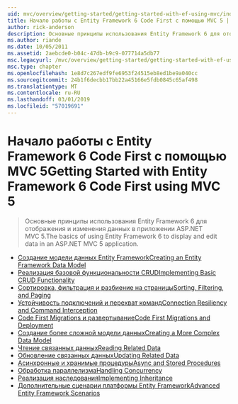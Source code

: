 ```yaml
---
uid: mvc/overview/getting-started/getting-started-with-ef-using-mvc/index
title: Начало работы с Entity Framework 6 Code First с помощью MVC 5 | Документация Майкрософт
author: rick-anderson
description: Основные принципы использования Entity Framework 6 для отображения и изменения данных в приложении ASP.NET MVC 5.
ms.author: riande
ms.date: 10/05/2011
ms.assetid: 2aebcde0-b04c-47db-b9c9-077714a5db77
msc.legacyurl: /mvc/overview/getting-started/getting-started-with-ef-using-mvc
msc.type: chapter
ms.openlocfilehash: 1e8d7c267edf9fe6953f24515eb8ed1be9a040cc
ms.sourcegitcommit: 24b1f6decbb17bb22a45166e5fdb0845c65af498
ms.translationtype: MT
ms.contentlocale: ru-RU
ms.lasthandoff: 03/01/2019
ms.locfileid: "57019691"
---
```

<a name="getting-started-with-entity-framework-6-code-first-using-mvc-5"></a><span data-ttu-id="0cfac-103">Начало работы с Entity Framework 6 Code First с помощью MVC 5</span><span class="sxs-lookup"><span data-stu-id="0cfac-103">Getting Started with Entity Framework 6 Code First using MVC 5</span></span>
====================
> <span data-ttu-id="0cfac-104">Основные принципы использования Entity Framework 6 для отображения и изменения данных в приложении ASP.NET MVC 5.</span><span class="sxs-lookup"><span data-stu-id="0cfac-104">The basics of using Entity Framework 6 to display and edit data in an ASP.NET MVC 5 application.</span></span>


- [<span data-ttu-id="0cfac-105">Создание модели данных Entity Framework</span><span class="sxs-lookup"><span data-stu-id="0cfac-105">Creating an Entity Framework Data Model</span></span>](creating-an-entity-framework-data-model-for-an-asp-net-mvc-application.md)
- [<span data-ttu-id="0cfac-106">Реализация базовой функциональности CRUD</span><span class="sxs-lookup"><span data-stu-id="0cfac-106">Implementing Basic CRUD Functionality</span></span>](implementing-basic-crud-functionality-with-the-entity-framework-in-asp-net-mvc-application.md)
- [<span data-ttu-id="0cfac-107">Сортировка, фильтрация и разбиение на страницы</span><span class="sxs-lookup"><span data-stu-id="0cfac-107">Sorting, Filtering, and Paging</span></span>](sorting-filtering-and-paging-with-the-entity-framework-in-an-asp-net-mvc-application.md)
- [<span data-ttu-id="0cfac-108">Устойчивость подключений и перехват команд</span><span class="sxs-lookup"><span data-stu-id="0cfac-108">Connection Resiliency and Command Interception</span></span>](connection-resiliency-and-command-interception-with-the-entity-framework-in-an-asp-net-mvc-application.md)
- [<span data-ttu-id="0cfac-109">Code First Migrations и развертывание</span><span class="sxs-lookup"><span data-stu-id="0cfac-109">Code First Migrations and Deployment</span></span>](migrations-and-deployment-with-the-entity-framework-in-an-asp-net-mvc-application.md)
- [<span data-ttu-id="0cfac-110">Создание более сложной модели данных</span><span class="sxs-lookup"><span data-stu-id="0cfac-110">Creating a More Complex Data Model</span></span>](creating-a-more-complex-data-model-for-an-asp-net-mvc-application.md)
- [<span data-ttu-id="0cfac-111">Чтение связанных данных</span><span class="sxs-lookup"><span data-stu-id="0cfac-111">Reading Related Data</span></span>](reading-related-data-with-the-entity-framework-in-an-asp-net-mvc-application.md)
- [<span data-ttu-id="0cfac-112">Обновление связанных данных</span><span class="sxs-lookup"><span data-stu-id="0cfac-112">Updating Related Data</span></span>](updating-related-data-with-the-entity-framework-in-an-asp-net-mvc-application.md)
- [<span data-ttu-id="0cfac-113">Асинхронные и хранимые процедуры</span><span class="sxs-lookup"><span data-stu-id="0cfac-113">Async and Stored Procedures</span></span>](async-and-stored-procedures-with-the-entity-framework-in-an-asp-net-mvc-application.md)
- [<span data-ttu-id="0cfac-114">Обработка параллелизма</span><span class="sxs-lookup"><span data-stu-id="0cfac-114">Handling Concurrency</span></span>](handling-concurrency-with-the-entity-framework-in-an-asp-net-mvc-application.md)
- [<span data-ttu-id="0cfac-115">Реализация наследования</span><span class="sxs-lookup"><span data-stu-id="0cfac-115">Implementing Inheritance</span></span>](implementing-inheritance-with-the-entity-framework-in-an-asp-net-mvc-application.md)
- [<span data-ttu-id="0cfac-116">Дополнительные сценарии платформы Entity Framework</span><span class="sxs-lookup"><span data-stu-id="0cfac-116">Advanced Entity Framework Scenarios</span></span>](advanced-entity-framework-scenarios-for-an-mvc-web-application.md)
